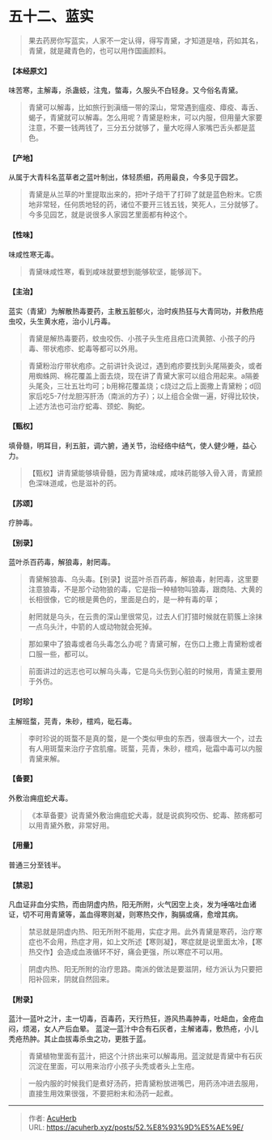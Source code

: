 # 五十二、蓝实


> 果去药房你写蓝实，人家不一定认得，得写青黛，才知道是啥，药如其名，青黛，就是藏青色的，也可以用作国画颜料。

#### 【本经原文】
味苦寒，主解毒，杀蛊蚑，注鬼，螫毒，久服头不白轻身。又今俗名青黛。

> 青黛可以解毒，比如旅行到滇缅一带的深山，常常遇到瘟疫、瘴疫、毒舌、蝎子，青黛就可以解毒。怎么用呢？青黛是粉末，可以内服，但用量大家要注意，不要一钱两钱了，三分五分就够了，量大吃得人家嘴巴舌头都是蓝色。

#### 【产地】
从属于大青科名蓝草者之蓝叶制出，体轻质细，药用最良，今多见于园艺。

> 青黛是从兰草的叶里提取出来的，把叶子焙干了打碎了就是蓝色粉末。它质地非常轻，任何质地轻的药，诸位不要开三钱五钱，笑死人，三分就够了。今多见园艺，就是说很多人家园艺里面都有种这个。

#### 【性味】
味咸性寒无毒。

> 青黛味咸性寒，看到咸味就要想到能够软坚，能够润下。

#### 【主治】
蓝实（青黛）为解散热毒要药，主散五脏郁火，治时疾热狂与大青同功，并敷热疮虫咬，头生黄水疮，治小儿丹毒。

> 青黛是解热毒要药，蚊虫咬伤、小孩子头生疮且疮口流黄脓、小孩子的丹毒、带状疱疹、蛇毒等都可以外用。

> 青黛粉治疗带状疱疹。之前讲针灸说过，遇到疱疹要找到头尾隔姜灸，或者用蜘蛛网、棉花覆盖上面去烧，现在讲了青黛大家可以组合用起来。‍‍‍‍‍‍‍‍‍a隔姜头尾灸，三壮五壮均可；‍b用棉花覆盖烧；c烧过之后上面撒上青黛粉；‍‍‍‍‍‍‍‍d回家后吃5-7付龙胆泻肝汤（南派的方子）；以上组合全做一遍，好得比较快，上述方法也可治疗蛇毒、颈蛇、胸蛇。

#### 【甄权】
填骨髓，明耳目，利五脏，调六腑，通关节，治经络中结气，使人健少睡，益心力。

> 【甄权】讲青黛能够填骨髓，因为青黛味咸，咸味药能够入骨入肾，青黛颜色深味道咸，也是滋补的药。

#### 【苏颂】
疗肿毒。
#### 【别录】
蓝叶杀百药毒，解狼毒，射罔毒。

> 青黛解狼毒、乌头毒。【别录】说蓝叶杀百药毒，解狼毒，射罔毒，这里要注意狼毒，不是那个动物狼的毒，它是指一种植物叫狼毒，跟商陆、大黄的长相很像，它的根是黄色的，里面是白的，是一种有毒的草；

> 射罔就是乌头，在云贵的深山里很常见，过去人们打猎时候就在箭簇上涂抹一点乌头汁，中箭的人或动物就会死掉。

> 那如果中了狼毒或者乌头毒怎么办呢？青黛可解，在伤口上撒上青黛粉或者口服一些，都可以。

> 前面讲过的远志也可以解乌头毒，它是乌头伤到心脏的时候用，青黛主要用于外伤。

#### 【时珍】
主解班蝥，芫青，朱砂，橒鸡，砒石毒。

> 李时珍说的斑蝥不是真的蝥，是一个类似甲虫的东西，很毒很大一个，过去有人用斑蝥来治疗子宫肌瘤。斑蝥，芫青，朱砂，橒鸡，砒霜中毒可以内服青黛来解。

#### 【备要】
外敷治痈疽蛇犬毒。

> 《本草备要》说青黛外敷治痈疽蛇犬毒，就是说疯狗咬伤、蛇毒、脓疡都可以用青黛外敷，非常好用。

#### 【用量】
普通三分至钱半。
#### 【禁忌】
凡血证非血分实热，而由阴虚内热，阳无所附，火气因空上炎，发为唾咯吐血诸证，切不可用青黛等，盖血得寒则凝，则寒热交作，胸膈或痛，愈增其病。

> 禁忌就是阴虚内热、阳无所附不能用，实症才用。此外青黛是寒药，治疗寒症也不会用，热症才用，如上文所述【寒则凝】，寒症就是说里面太冷，【寒热交作】会造成血液循环不好，痛会更强，所以寒症不可以用。

> 阴虚内热、阳无所附的治疗思路。南派的做法是要滋阴，经方派认为只要把阳补回来，阴就自然回来。

#### 【附录】
蓝汁—蓝叶之汁，主一切毒，百毒药，天行热狂，游风热毒肿毒，吐衄血，金疮血闷，烦渴，女人产后血晕。
蓝淀—蓝汁中合有石灰者，主解诸毒，敷热疮，小儿秃疮热肿。其止血拔毒杀虫之功，更胜于蓝。

>  青黛植物里面有蓝汁，把这个汁挤出来可以解毒用。蓝淀就是青黛中有石灰沉淀在里面，可以用来治疗小孩子头秃或者头上生疮。

> 一般内服的时候我们是煮好汤药，把青黛粉放进嘴巴，用药汤冲进去服用，直接生用效果很强，不要把粉末和汤药一起煮。

---

> 作者: [AcuHerb](https://acuherb.xyz)  
> URL: https://acuherb.xyz/posts/52.%E8%93%9D%E5%AE%9E/  

